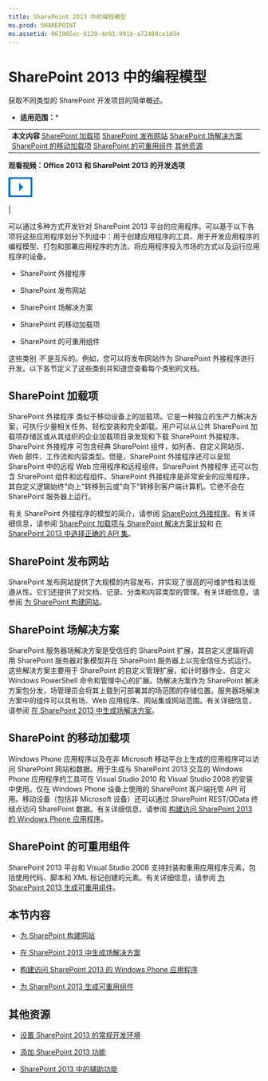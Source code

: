 ```yaml
---
title: SharePoint 2013 中的编程模型
ms.prod: SHAREPOINT
ms.assetid: 061985ec-6129-4e91-991b-a72488ce1d34
---
```




# SharePoint 2013 中的编程模型
获取不同类型的 SharePoint 开发项目的简单概述。
 * **适用范围：*** 
  
    
    


|||
|:-----|:-----|
|**本文内容**          [SharePoint 加载项](#Apps)           [SharePoint 发布网站](#ECM)           [SharePoint 场解决方案](#Solutions)           [SharePoint 的移动加载项](#Mobile)           [SharePoint 的可重用组件](#Reuse)           [其他资源](#SP15devinSP_addlresources)|
**观看视频：Office 2013 和 SharePoint 2013 的开发选项**

  
    
    

  
    
    
![视频](images/mod_icon_video.png)
  
    
    

  
    
    

  
    
    
|
   

可以通过多种方式开发针对 SharePoint 2013 平台的应用程序。可以基于以下各项将这些应用程序划分下列组中：用于创建应用程序的工具、用于开发应用程序的编程模型、打包和部署应用程序的方法、将应用程序投入市场的方式以及运行应用程序的设备。
  
    
    


- SharePoint 外接程序
    
  
- SharePoint 发布网站
    
  
- SharePoint 场解决方案
    
  
- SharePoint 的移动加载项
    
  
- SharePoint 的可重用组件
    
  
这些类别 *不*  是互斥的。例如，您可以将发布网站作为 SharePoint 外接程序进行开发。以下各节定义了这些类别并知道您查看每个类别的文档。
## SharePoint 加载项
<a name="Apps"> </a>

SharePoint 外接程序 类似于移动设备上的加载项。它是一种独立的生产力解决方案，可执行少量相关任务、轻松安装和完全卸载。用户可以从公共 SharePoint 加载项存储区或从其组织的企业加载项目录发现和下载 SharePoint 外接程序。SharePoint 外接程序 可包含经典 SharePoint 组件，如列表、自定义网站页、Web 部件、工作流和内容类型。但是，SharePoint 外接程序还可以呈现 SharePoint 中的远程 Web 应用程序和远程组件。SharePoint 外接程序 还可以包含 SharePoint 组件和远程组件。SharePoint 外接程序是非常安全的应用程序，其自定义逻辑始终"向上"转移到云或"向下"转移到客户端计算机。它绝不会在 SharePoint 服务器上运行。
  
    
    
有关 SharePoint 外接程序的模型的简介，请参阅  [SharePoint 外接程序](http://msdn.microsoft.com/library/cd1eda9e-8e54-4223-93a9-a6ea0d18df70%28Office.15%29.aspx)。有关详细信息，请参阅  [SharePoint 加载项与 SharePoint 解决方案比较](sharepoint-add-ins-compared-with-sharepoint-solutions.md)和 [在 SharePoint 2013 中选择正确的 API 集](choose-the-right-api-set-in-sharepoint-2013.md)。
  
    
    

## SharePoint 发布网站
<a name="ECM"> </a>

SharePoint 发布网站提供了大规模的内容发布，并实现了很高的可维护性和法规遵从性。它们还提供了对文档、记录、分类和内容类型的管理。有关详细信息，请参阅 [为 SharePoint 构建网站](build-sites-for-sharepoint.md)。
  
    
    

## SharePoint 场解决方案
<a name="Solutions"> </a>

SharePoint 服务器场解决方案是受信任的 SharePoint 扩展，其自定义逻辑将调用 SharePoint 服务器对象模型并在 SharePoint 服务器上以完全信任方式运行。这些解决方案主要用于 SharePoint 的自定义管理扩展，如计时器作业、自定义 Windows PowerShell 命令和管理中心的扩展。场解决方案作为 SharePoint 解决方案包分发，场管理员会将其上载到可部署其的场范围的存储位置。服务器场解决方案中的组件可以具有场、Web 应用程序、网站集或网站范围。有关详细信息，请参阅 [在 SharePoint 2013 中生成场解决方案](build-farm-solutions-in-sharepoint-2013.md)。
  
    
    

## SharePoint 的移动加载项
<a name="Mobile"> </a>

Windows Phone 应用程序以及在非 Microsoft 移动平台上生成的应用程序可以访问 SharePoint 网站和数据。用于生成与 SharePoint 2013 交互的 Windows Phone 应用程序的工具可在 Visual Studio 2010 和 Visual Studio 2008 的安装中使用。仅在 Windows Phone 设备上使用的 SharePoint 客户端托管 API 可用。移动设备（包括非 Microsoft 设备）还可以通过 SharePoint REST/OData 终结点访问 SharePoint 数据。有关详细信息，请参阅 [构建访问 SharePoint 2013 的 Windows Phone 应用程序](build-windows-phone-apps-that-access-sharepoint-2013.md)。
  
    
    

## SharePoint 的可重用组件
<a name="Reuse"> </a>

SharePoint 2013 平台和 Visual Studio 2008 支持封装和重用应用程序元素，包括使用代码、脚本和 XML 标记创建的元素。有关详细信息，请参阅 [为 SharePoint 2013 生成可重用组件](build-reusable-components-for-sharepoint-2013.md)。
  
    
    

## 本节内容
<a name="Reuse"> </a>


-  [为 SharePoint 构建网站](build-sites-for-sharepoint.md)
    
  
-  [在 SharePoint 2013 中生成场解决方案](build-farm-solutions-in-sharepoint-2013.md)
    
  
-  [构建访问 SharePoint 2013 的 Windows Phone 应用程序](build-windows-phone-apps-that-access-sharepoint-2013.md)
    
  
-  [为 SharePoint 2013 生成可重用组件](build-reusable-components-for-sharepoint-2013.md)
    
  

## 其他资源
<a name="SP15devinSP_addlresources"> </a>


-  [设置 SharePoint 2013 的常规开发环境](set-up-a-general-development-environment-for-sharepoint-2013.md)
    
  
-  [添加 SharePoint 2013 功能](add-sharepoint-2013-capabilities.md)
    
  
-  [SharePoint 2013 中的辅助功能](accessibility-in-sharepoint-2013.md)
    
  
